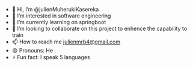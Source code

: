 - 👋 Hi, I’m @julienMuherukiKasereka
- 👀 I’m interested in software engineering
- 🌱 I’m currently learning on springboot
- 💞️ I’m looking to collaborate on this project to enhence the capability to train 
- 📫 How to reach me julienmrb4@gmail.com
- 😄 Pronouns: He
- ⚡ Fun fact: I speak 5 languages

<!---
julienMuherukiKasereka/julienMuherukiKasereka is a ✨ special ✨ repository because its `README.md` (this file) appears on your GitHub profile.
You can click the Preview link to take a look at your changes.
--->
